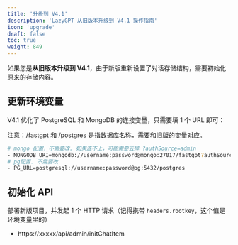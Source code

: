 ```yaml
---
title: '升级到 V4.1'
description: 'LazyGPT 从旧版本升级到 V4.1 操作指南'
icon: 'upgrade'
draft: false
toc: true
weight: 849
---
```


如果您是**从旧版本升级到 V4.1**，由于新版重新设置了对话存储结构，需要初始化原来的存储内容。

## 更新环境变量

V4.1 优化了 PostgreSQL 和 MongoDB 的连接变量，只需要填 1 个 URL 即可：

注意：/fastgpt 和 /postgres 是指数据库名称，需要和旧版的变量对应。

```bash
# mongo 配置，不需要改. 如果连不上，可能需要去掉 ?authSource=admin
- MONGODB_URI=mongodb://username:password@mongo:27017/fastgpt?authSource=admin
# pg配置. 不需要改
- PG_URL=postgresql://username:password@pg:5432/postgres
```

## 初始化 API

部署新版项目，并发起 1 个 HTTP 请求（记得携带 `headers.rootkey`，这个值是环境变量里的）

- https://xxxxx/api/admin/initChatItem
